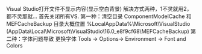
Visual Studio打开文件不显示内容(显示空白背景)
解决方式两种，1不灵就用2，都不灵那就...
首先关闭所有VS.
第一种：清空目录 ComponentModelCache 和 MEFCacheBackup 
	目录大概位置 %LocalAppData%\Microsoft\VisualStudio   (AppData\Local\Microsoft\VisualStudio\16.0_e8f9cf68\MEFCacheBackup)
第二种：字体问题导致  更换字体
	Tools -> Options-> Environment -> Font and Colors